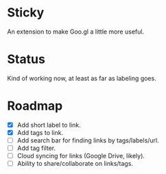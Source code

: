 # Sticky

An extension to make Goo.gl a little more useful.

# Status
Kind of working now, at least as far as labeling goes.

# Roadmap
- [X] Add short label to link.
- [X] Add tags to link.
- [ ] Add search bar for finding links by tags/labels/url.
- [ ] Add tag filter.
- [ ] Cloud syncing for links (Google Drive, likely).
- [ ] Ability to share/collaborate on links/tags.
